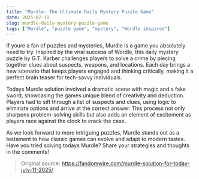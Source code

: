 ```yaml
---
title: "Murdle: The Ultimate Daily Mystery Puzzle Game"
date: 2025-07-11
slug: murdle-daily-mystery-puzzle-game
tags: ["Murdle", "puzzle game", "mystery", "Wordle inspired"]
---
```


If youre a fan of puzzles and mysteries, Murdle is a game you absolutely need to try. Inspired by the viral success of Wordle, this daily mystery puzzle by G.T. Karber challenges players to solve a crime by piecing together clues about suspects, weapons, and locations. Each day brings a new scenario that keeps players engaged and thinking critically, making it a perfect brain teaser for tech-savvy individuals.

Todays Murdle solution involved a dramatic scene with magic and a fake sword, showcasing the games unique blend of creativity and deduction. Players had to sift through a list of suspects and clues, using logic to eliminate options and arrive at the correct answer. This process not only sharpens problem-solving skills but also adds an element of excitement as players race against the clock to crack the case.

As we look forward to more intriguing puzzles, Murdle stands out as a testament to how classic games can evolve and adapt to modern tastes. Have you tried solving todays Murdle? Share your strategies and thoughts in the comments!

> Original source: https://fandomwire.com/murdle-solution-for-today-july-11-2025/